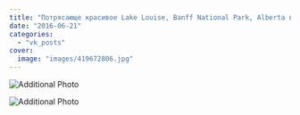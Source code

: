```yaml
---
title: "Потрясающе красивое Lake Louise, Banff National Park, Alberta во время июньского снегопада"
date: "2016-06-21"
categories: 
  - "vk_posts"
cover:
  image: "images/419672806.jpg"
---
```


![Additional Photo](https://vodpop.ru/wp-content/uploads/2023/07/419672808.jpg)

![Additional Photo](https://vodpop.ru/wp-content/uploads/2023/07/419672809.jpg)
